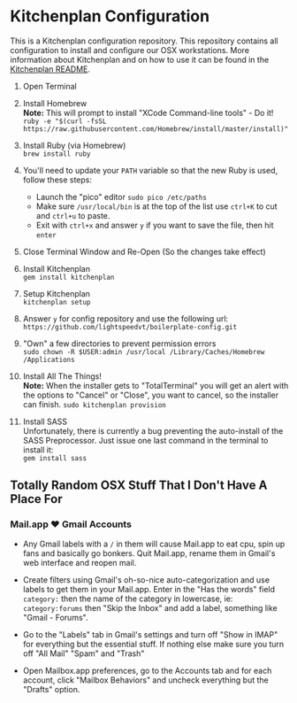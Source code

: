 # Kitchenplan Configuration

This is a Kitchenplan configuration repository. This repository contains all configuration to install and configure our OSX workstations. More information about Kitchenplan and on how to use it can be found in the [Kitchenplan README](https://github.com/kitchenplan/kitchenplan).

1. Open Terminal

1. Install Homebrew  
**Note:** This will prompt to install "XCode Command-line tools" - Do it!  
`ruby -e "$(curl -fsSL https://raw.githubusercontent.com/Homebrew/install/master/install)"`

1. Install Ruby (via Homebrew)  
`brew install ruby`

1. You'll need to update your `PATH` variable so that the new Ruby is used, follow these steps:  
    - Launch the "pico" editor `sudo pico /etc/paths`  
    - Make sure `/usr/local/bin` is at the top of the list use `ctrl+K` to cut and `ctrl+u` to paste.  
    - Exit with `ctrl+x` and answer `y` if you want to save the file, then hit `enter`

1. Close Terminal Window and Re-Open (So the changes take effect)

1. Install Kitchenplan  
`gem install kitchenplan`

1. Setup Kitchenplan  
`kitchenplan setup`

1. Answer `y` for config repository and use the following url:  
`https://github.com/lightspeedvt/boilerplate-config.git`

1. "Own" a few directories to prevent permission errors  
`sudo chown -R $USER:admin /usr/local /Library/Caches/Homebrew /Applications`

1. Install All The Things!  
**Note:** When the installer gets to "TotalTerminal" you will get an alert with the options to "Cancel" or "Close", you want to cancel, so the installer can finish.
`sudo kitchenplan provision`

1. Install SASS  
Unfortunately, there is currently a bug preventing the auto-install of the SASS Preprocessor. Just issue one last command in the terminal to install it:  
`gem install sass`

## Totally Random OSX Stuff That I Don't Have A Place For

### Mail.app :heart: Gmail Accounts

- Any Gmail labels with a `/` in them will cause Mail.app to eat cpu, spin up fans and basically go bonkers. Quit Mail.app, rename them in Gmail's web interface and reopen mail.

- Create filters using Gmail's oh-so-nice auto-categorization and use labels to get them in your Mail.app. Enter in the "Has the words" field `category:` then the name of the category in lowercase, ie: `category:forums` then "Skip the Inbox" and add a label, something like "Gmail - Forums".

- Go to the "Labels" tab in Gmail's settings and turn off "Show in IMAP" for everything but the essential stuff. If nothing else make sure you turn off "All Mail" "Spam" and "Trash"

- Open Mailbox.app preferences, go to the Accounts tab and for each account, click "Mailbox Behaviors" and uncheck everything but the "Drafts" option.
